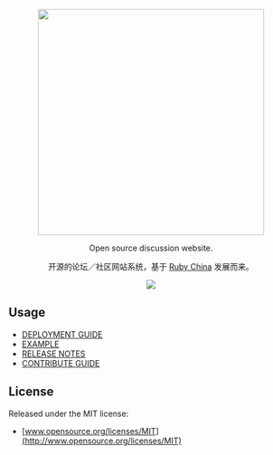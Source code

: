 <p align="center">
  <img src="https://homeland.ruby-china.org/images/text-logo.svg" width="400">
  <p align="center">Open source discussion website.</p>
  <p align="center">开源的论坛／社区网站系统，基于 <a href="https://ruby-china.org">Ruby China</a> 发展而来。</p>
  <p align="center">
    <a href="https://github.com/ruby-china/homeland/actions">
      <img src="https://github.com/ruby-china/homeland/workflows/Test/badge.svg">
    </a>
  </p>
</p>

## Usage

- [DEPLOYMENT GUIDE](https://homeland.ruby-china.org)
- [EXAMPLE](https://homeland.ruby-china.org/expo)
- [RELEASE NOTES](https://github.com/ruby-china/homeland/releases)
- [CONTRIBUTE GUIDE](https://github.com/ruby-china/homeland/blob/master/CONTRIBUTE.md)

## License

Released under the MIT license:

- [www.opensource.org/licenses/MIT](http://www.opensource.org/licenses/MIT)
